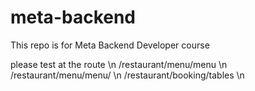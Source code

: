 # meta-backend
This repo is for Meta Backend Developer course

please test at the route \n
/restaurant/menu/menu \n 
/restaurant/menu/menu/<id> \n
/restaurant/booking/tables \n
